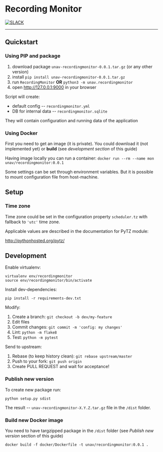 # Recording Monitor

[![SLACK](https://img.shields.io/badge/slack-50/2-pink.svg)](https://xrvflgrp001.slack.com)

----------------------------------------

## Quickstart

### Using PIP and package

1. download package `unav-recordingmonitor-0.0.1.tar.gz` (or any other version)
2. install `pip install unav-recordingmonitor-0.0.1.tar.gz`
3. run `RecordingMonitor` **OR** `python3 -m unav.recordingmonitor`
4. open http://127.0.0.1:9000 in your browser

Script will create:

- default config -- `recordingmonitor.yml`
- DB for internal data -- `recordingmonitor.sqlite`

They will contain configuration and running data of the application

### Using Docker

First you need to get an image (it is private). You could download it (not
implemented yet) or **build** (see _development section_ of this guide)

Having image locally you can run a container:
`docker run --rm --name mon unav/recordingmonitor:0.0.1`

Some settings can be set through environment variables. But it is possible to
mount configuration file from host-machine.

## Setup

### Time zone

Time zone could be set in the configuration property `scheduler.tz` with
fallback to `'utc'` time zone.

Applicable values are described in the documentation for PyTZ module:

http://pythonhosted.org/pytz/

## Development

Enable virtualenv:

```
virtualenv env/recordingmonitor
source env/recordingmonitor/bin/activate
```

Install dev-dependencies:

```
pip install -r requirements-dev.txt
```

Modify:

1. Create a branch: `git checkout -b dev/my-feature`
2. Edit files
3. Commit changes: `git commit -m 'config: my changes'`
4. Lint: `python -m flake8`
5. Test: `python -m pytest`

Send to upstream:

1. Rebase (to keep history clean): `git rebase upstream/master`
2. Push to your fork: `git push origin`
3. Create PULL REQUEST and wait for acceptance!

### Publish new version

To create new package run:

```
python setup.py sdist
```

The result -- `unav-recordingmonitor-X.Y.Z.tar.gz` file in the `/dist` folder.

### Build new Docker image

You need to have targzipped package in the `/dist` folder (see _Publish new
version_ section of this guide)

```
docker build -f docker/Dockerfile -t unav/recordingmonitor:0.0.1 .
```
